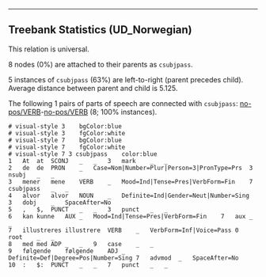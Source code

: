 

--------------------------------------------------------------------------------

## Treebank Statistics (UD_Norwegian)

This relation is universal.

8 nodes (0%) are attached to their parents as `csubjpass`.

5 instances of `csubjpass` (63%) are left-to-right (parent precedes child).
Average distance between parent and child is 5.125.

The following 1 pairs of parts of speech are connected with `csubjpass`: [no-pos/VERB]()-[no-pos/VERB]() (8; 100% instances).


~~~ conllu
# visual-style 3	bgColor:blue
# visual-style 3	fgColor:white
# visual-style 7	bgColor:blue
# visual-style 7	fgColor:white
# visual-style 7 3 csubjpass	color:blue
1	At	at	SCONJ	_	_	3	mark	_	_
2	de	de	PRON	_	Case=Nom|Number=Plur|Person=3|PronType=Prs	3	nsubj	_	_
3	mener	mene	VERB	_	Mood=Ind|Tense=Pres|VerbForm=Fin	7	csubjpass	_	_
4	alvor	alvor	NOUN	_	Definite=Ind|Gender=Neut|Number=Sing	3	dobj	_	SpaceAfter=No
5	,	$,	PUNCT	_	_	3	punct	_	_
6	kan	kunne	AUX	_	Mood=Ind|Tense=Pres|VerbForm=Fin	7	aux	_	_
7	illustreres	illustrere	VERB	_	VerbForm=Inf|Voice=Pass	0	root	_	_
8	med	med	ADP	_	_	9	case	_	_
9	følgende	følgende	ADJ	_	Definite=Def|Degree=Pos|Number=Sing	7	advmod	_	SpaceAfter=No
10	:	$:	PUNCT	_	_	7	punct	_	_

~~~


